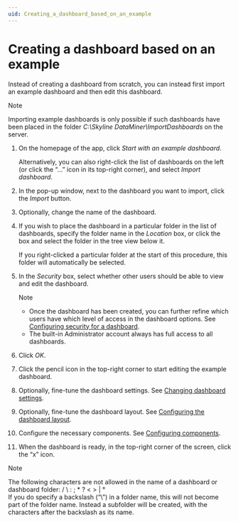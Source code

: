 ```yaml
---
uid: Creating_a_dashboard_based_on_an_example
---
```


# Creating a dashboard based on an example

Instead of creating a dashboard from scratch, you can instead first import an example dashboard and then edit this dashboard.

> [!NOTE]
> Importing example dashboards is only possible if such dashboards have been placed in the folder *C:\\Skyline DataMiner\\ImportDashboards* on the server.

1. On the homepage of the app, click *Start with an example dashboard*.

   Alternatively, you can also right-click the list of dashboards on the left (or click the “...” icon in its top-right corner), and select *Import dashboard*.

1. In the pop-up window, next to the dashboard you want to import, click the *Import* button.

1. Optionally, change the name of the dashboard.

1. If you wish to place the dashboard in a particular folder in the list of dashboards, specify the folder name in the *Location* box, or click the box and select the folder in the tree view below it.

   If you right-clicked a particular folder at the start of this procedure, this folder will automatically be selected.

1. In the *Security* box, select whether other users should be able to view and edit the dashboard.

   > [!NOTE]
   > - Once the dashboard has been created, you can further refine which users have which level of access in the dashboard options. See [Configuring security for a dashboard](xref:Configuring_dashboard_security).
   > - The built-in Administrator account always has full access to all dashboards.

1. Click *OK*.

1. Click the pencil icon in the top-right corner to start editing the example dashboard.

1. Optionally, fine-tune the dashboard settings. See [Changing dashboard settings](xref:Changing_dashboard_settings).

1. Optionally, fine-tune the dashboard layout. See [Configuring the dashboard layout](xref:Configuring_the_dashboard_layout).

1. Configure the necessary components. See [Configuring components](xref:Configuring_components).

1. When the dashboard is ready, in the top-right corner of the screen, click the “x” icon.

> [!NOTE]
> The following characters are not allowed in the name of a dashboard or dashboard folder: / \\ : ; \* ? \< \> \| °<br>If you do specify a backslash (“\\”) in a folder name, this will not become part of the folder name. Instead a subfolder will be created, with the characters after the backslash as its name.
